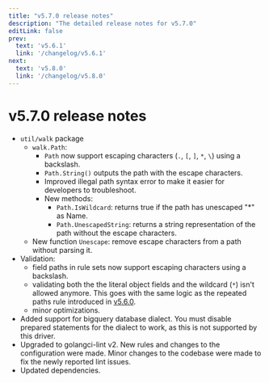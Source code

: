 ```yaml
---
title: "v5.7.0 release notes"
description: "The detailed release notes for v5.7.0"
editLink: false
prev:
  text: 'v5.6.1'
  link: '/changelog/v5.6.1'
next:
  text: 'v5.8.0'
  link: '/changelog/v5.8.0'
---
```


# v5.7.0 release notes

- `util/walk` package
  - `walk.Path`:
    - `Path` now support escaping characters (`.`, `[`, `]`, `*`, `\`) using a backslash.
    - `Path.String()` outputs the path with the escape characters. 
    - Improved illegal path syntax error to make it easier for developers to troubleshoot.
    - New methods:
      - `Path.IsWildcard`: returns true if the path has unescaped "*" as Name.
      - `Path.UnescapedString`: returns a string representation of the path without the escape characters.
  - New function `Unescape`: remove escape characters from a path without parsing it. 
- Validation:
  - field paths in rule sets now support escaping characters using a backslash.
  - validating both the the literal object fields and the wildcard (`*`) isn't allowed anymore. This goes with the same logic as the repeated paths rule introduced in [v5.6.0](./v5.6.0.md).
  - minor optimizations.
- Added support for bigquery database dialect. You must disable prepared statements for the dialect to work, as this is not supported by this driver.
- Upgraded to golangci-lint v2. New rules and changes to the configuration were made. Minor changes to the codebase were made to fix the newly reported lint issues.
- Updated dependencies.